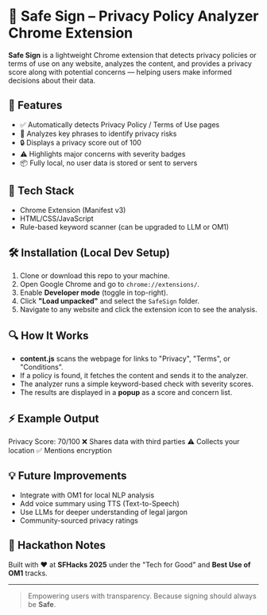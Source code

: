 # 🔐 Safe Sign – Privacy Policy Analyzer Chrome Extension

**Safe Sign** is a lightweight Chrome extension that detects privacy policies or terms of use on any website, analyzes the content, and provides a privacy score along with potential concerns — helping users make informed decisions about their data.

## 🚀 Features

- ✅ Automatically detects Privacy Policy / Terms of Use pages
- 🧠 Analyzes key phrases to identify privacy risks
- 🔒 Displays a privacy score out of 100
- ⚠️ Highlights major concerns with severity badges
- 📦 Fully local, no user data is stored or sent to servers

## 🧩 Tech Stack

- Chrome Extension (Manifest v3)
- HTML/CSS/JavaScript
- Rule-based keyword scanner (can be upgraded to LLM or OM1)


## 🛠 Installation (Local Dev Setup)

1. Clone or download this repo to your machine.
2. Open Google Chrome and go to `chrome://extensions/`.
3. Enable **Developer mode** (toggle in top-right).
4. Click **"Load unpacked"** and select the `SafeSign` folder.
5. Navigate to any website and click the extension icon to see the analysis.

## 🔍 How It Works

- **content.js** scans the webpage for links to "Privacy", "Terms", or "Conditions".
- If a policy is found, it fetches the content and sends it to the analyzer.
- The analyzer runs a simple keyword-based check with severity scores.
- The results are displayed in a **popup** as a score and concern list.

## ⚡ Example Output

Privacy Score: 70/100 ❌ Shares data with third parties ⚠️ Collects your location ✅ Mentions encryption



## 💡 Future Improvements

- Integrate with OM1 for local NLP analysis
- Add voice summary using TTS (Text-to-Speech)
- Use LLMs for deeper understanding of legal jargon
- Community-sourced privacy ratings

## 🏁 Hackathon Notes

Built with ❤️ at **SFHacks 2025** under the "Tech for Good" and **Best Use of OM1** tracks.

---

> Empowering users with transparency. Because signing should always be **Safe**.
